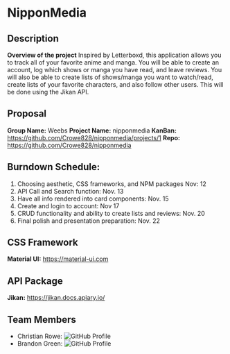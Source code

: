 # NipponMedia

## Description

**Overview of the project**
Inspired by Letterboxd, this application allows you to track all of your favorite anime and manga. You will be able to create an account, log which shows or manga you have read, and leave reviews. You will also be able to create lists of shows/manga you want to watch/read, create lists of your favorite characters, and also follow other users. This will be done using the Jikan API.

## Proposal

**Group Name:** Weebs
**Project Name:** nipponmedia
**KanBan:** https://github.com/Crowe828/nipponmedia/projects/1
**Repo:** https://github.com/Crowe828/nipponmedia

## Burndown Schedule:

1. Choosing aesthetic, CSS frameworks, and NPM packages Nov: 12
2. API Call and Search function: Nov. 13
3. Have all info rendered into card components: Nov. 15
4. Create and login to account: Nov 17
5. CRUD functionality and ability to create lists and reviews: Nov. 20
6. Final polish and presentation preparation: Nov. 22

## CSS Framework

**Material UI:** https://material-ui.com

## API Package

**Jikan:** https://jikan.docs.apiary.io/

## Team Members

 - Christian Rowe: ![GitHub Profile](https://github.com/Crowe828) 
 - Brandon Green: ![GitHub Profile](https://github.com/BrandonGreenOAB) 
